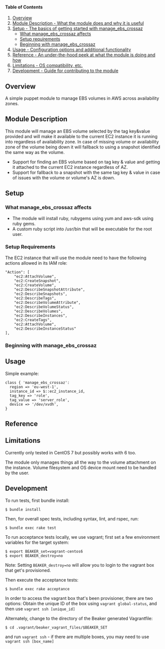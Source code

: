 #### Table of Contents

1. [Overview](#overview)
2. [Module Description - What the module does and why it is useful](#module-description)
3. [Setup - The basics of getting started with manage_ebs_crossaz](#setup)
    * [What manage_ebs_crossaz affects](#what-manage_ebs_crossaz-affects)
    * [Setup requirements](#setup-requirements)
    * [Beginning with manage_ebs_crossaz](#beginning-with-manage_ebs_crossaz)
4. [Usage - Configuration options and additional functionality](#usage)
5. [Reference - An under-the-hood peek at what the module is doing and how](#reference)
5. [Limitations - OS compatibility, etc.](#limitations)
6. [Development - Guide for contributing to the module](#development)

## Overview

A simple puppet module to manage EBS volumes in AWS across availability zones.      

## Module Description

This module will manage an EBS volume selected by the tag key&value provided and will make it available to the current EC2 instance 
it is running into regardless of availability zone. In case of missing volume or availability zone of the volume being down it will
fallback to using a snapshot identified the same way as the volume. 

- Support for finding an EBS volume based on tag key & value and getting it attached to the current EC2 instance regardless of AZ.
- Support for fallback to a snapshot with the same tag key & value in case of issues with the volume or volume's AZ is down.

## Setup

### What manage_ebs_crossaz affects

* The module will install ruby, rubygems using yum and aws-sdk using ruby gems.
* A custom ruby script into /usr/bin that will be executable for the root user.

### Setup Requirements

The EC2 instance that will use the module need to have the following actions allowed in its IAM role:
```
"Action": [
    "ec2:AttachVolume",
    "ec2:CreateSnapshot",
    "ec2:CreateVolume",
    "ec2:DescribeSnapshotAttribute",
    "ec2:DescribeSnapshots",
    "ec2:DescribeTags",
    "ec2:DescribeVolumeAttribute",
    "ec2:DescribeVolumeStatus",
    "ec2:DescribeVolumes",
    "ec2:DescribeInstances",
    "ec2:CreateTags",
    "ec2:AttachVolume",
    "ec2:DescribeInstanceStatus"
],
```


### Beginning with manage_ebs_crossaz

## Usage

Simple example:
```
class { 'manage_ebs_crossaz':
  region => 'eu-west-1',
  instance_id => $::ec2_instance_id,
  tag_key => 'role',
  tag_value => 'server_role',
  device => '/dev/xvdh',
} 
```
## Reference

## Limitations

Currently only tested in CentOS 7 but possibly works with 6 too.

The module only manages things all the way to the volume attachment on the instance.
Volume filesystem and OS device mount need to be handled by the user.

## Development

To run tests, first bundle install:

```shell
$ bundle install
```

Then, for overall spec tests, including syntax, lint, and rspec, run:

```shell
$ bundle exec rake test
```

To run acceptance tests locally, we use vagrant; first set a few environment variables for the target system:

```shell
$ export BEAKER_set=vagrant-centos6
$ export BEAKER_destroy=no
```
Note: Setting `BEAKER_destroy=no` will allow you to login to the vagrant box that get's provisioned.

Then execute the acceptance tests:

```shell
$ bundle exec rake acceptance
```

In order to access the vagrant box that's been provisioner, there are two options:
Obtain the unique ID of the box using `vagrant global-status`, and then use `vagrant ssh [unique_id]`

Alternately, change to the directory of the Beaker generated Vagrantfile:
```
$ cd .vagrant/beaker_vagrant_files/$BEAKER_SET
```
and run `vagrant ssh` - if there are multiple boxes, you may need to use `vagrant ssh [box_name]`
